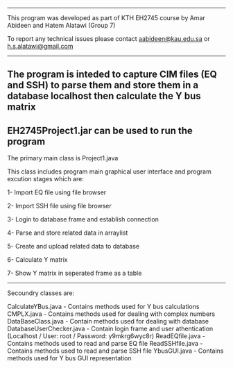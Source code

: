 ----------------------------------------------------------------------------------------------------------------------------------------
This program was developed as part of KTH EH2745 course by Amar Abideen and Hatem Alatawi (Group 7)

To report any technical issues please contact aabideen@kau.edu.sa or h.s.alatawi@gmail.com

----------------------------------------------------------------------------------------------------------------------------------------
The program is inteded to capture CIM files (EQ and SSH) to parse them and store them in a database localhost then calculate the Y bus matrix
----------------------------------------------------------------------------------------------------------------------------------------
EH2745Project1.jar can be used to run the program
----------------------------------------------------------------------------------------------------------------------------------------

The primary main class is Project1.java

This class includes program main graphical user interface and program excution stages which are:

1- Import EQ file using file browser

2- Import SSH file using file browser

3- Login to database frame and establish connection 

4- Parse and store related data in arraylist

5- Create and upload related data to database

6- Calculate Y matrix

7- Show Y matrix in seperated frame as a table

----------------------------------------------------------------------------------------------------------------------------------------

Secoundry classes are:

CalculateYBus.java - Contains methods used for Y bus calculations
CMPLX.java - Contains methods used for dealing with complex numbers
DataBaseClass.java - Contain methods used for dealing with database
DatabaseUserChecker.java - Contain login frame and user athentication (Localhost / User: root / Password: y9mkrg6wyc8r)
ReadEQfile.java - Contains methods used to read and parse EQ file
ReadSSHfile.java - Contains methods used to read and parse SSH file
YbusGUI.java - Contains methods used for Y bus GUI representation
